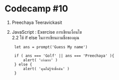 # Codecamp #10
1. Preechaya Teeravickasit
2. JavaScript : Exercise การเขียนเงื่อนไข  
2.2 ใช้ if else ในการเขียนถามชื่อของคุณ  


        let ans = prompt('Guess My name')

        if ( ans === 'Golf' || ans === 'Preechaya' ){  
            alert( 'เก่งมาก' )  
        } else {  
            alert( 'คุณไม่รู้จักชื่อฉัน' )  
        }
